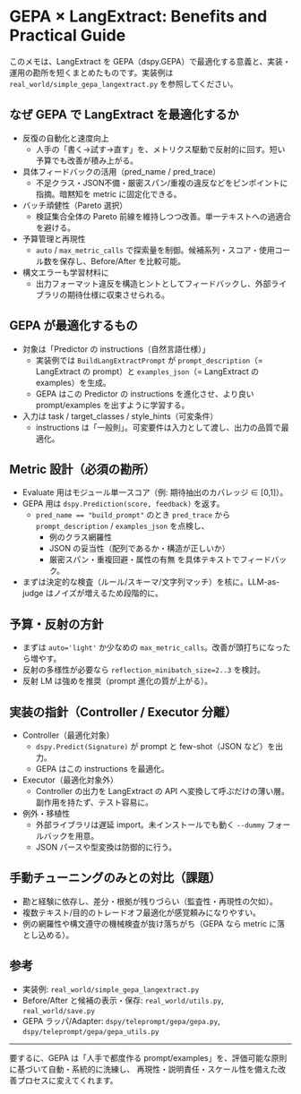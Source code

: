 # GEPA × LangExtract: Benefits and Practical Guide

このメモは、LangExtract を GEPA（dspy.GEPA）で最適化する意義と、実装・運用の勘所を短くまとめたものです。実装例は `real_world/simple_gepa_langextract.py` を参照してください。

## なぜ GEPA で LangExtract を最適化するか

- 反復の自動化と速度向上
  - 人手の「書く→試す→直す」を、メトリクス駆動で反射的に回す。短い予算でも改善が積み上がる。
- 具体フィードバックの活用（pred_name / pred_trace）
  - 不足クラス・JSON不備・厳密スパン/重複の違反などをピンポイントに指摘。暗黙知を metric に固定化できる。
- バッチ頑健性（Pareto 選択）
  - 検証集合全体の Pareto 前線を維持しつつ改善。単一テキストへの過適合を避ける。
- 予算管理と再現性
  - `auto` / `max_metric_calls` で探索量を制御。候補系列・スコア・使用コール数を保存し、Before/After を比較可能。
- 構文エラーも学習材料に
  - 出力フォーマット違反を構造ヒントとしてフィードバックし、外部ライブラリの期待仕様に収束させられる。

## GEPA が最適化するもの

- 対象は「Predictor の instructions（自然言語仕様）」
  - 実装例では `BuildLangExtractPrompt` が `prompt_description`（= LangExtract の prompt）と `examples_json`（= LangExtract の examples）を生成。
  - GEPA はこの Predictor の instructions を進化させ、より良い prompt/examples を出すように学習する。
- 入力は task / target_classes / style_hints（可変条件）
  - instructions は「一般則」。可変要件は入力として渡し、出力の品質で最適化。

## Metric 設計（必須の勘所）

- Evaluate 用はモジュール単一スコア（例: 期待抽出のカバレッジ ∈ [0,1]）。
- GEPA 用は `dspy.Prediction(score, feedback)` を返す。
  - `pred_name == "build_prompt"` のとき `pred_trace` から `prompt_description` / `examples_json` を点検し、
    - 例のクラス網羅性
    - JSON の妥当性（配列であるか・構造が正しいか）
    - 厳密スパン・重複回避・属性の有無
    を具体テキストでフィードバック。
- まずは決定的な検査（ルール/スキーマ/文字列マッチ）を核に。LLM-as-judge はノイズが増えるため段階的に。

## 予算・反射の方針

- まずは `auto='light'` か少なめの `max_metric_calls`。改善が頭打ちになったら増やす。
- 反射の多様性が必要なら `reflection_minibatch_size=2..3` を検討。
- 反射 LM は強めを推奨（prompt 進化の質が上がる）。

## 実装の指針（Controller / Executor 分離）

- Controller（最適化対象）
  - `dspy.Predict(Signature)` が prompt と few-shot（JSON など）を出力。
  - GEPA はこの instructions を最適化。
- Executor（最適化対象外）
  - Controller の出力を LangExtract の API へ変換して呼ぶだけの薄い層。副作用を持たず、テスト容易に。
- 例外・移植性
  - 外部ライブラリは遅延 import。未インストールでも動く `--dummy` フォールバックを用意。
  - JSON パースや型変換は防御的に行う。

## 手動チューニングのみとの対比（課題）

- 勘と経験に依存し、差分・根拠が残りづらい（監査性・再現性の欠如）。
- 複数テキスト/目的のトレードオフ最適化が感覚頼みになりやすい。
- 例の網羅性や構文遵守の機械検査が抜け落ちがち（GEPA なら metric に落とし込める）。

## 参考

- 実装例: `real_world/simple_gepa_langextract.py`
- Before/After と候補の表示・保存: `real_world/utils.py`, `real_world/save.py`
- GEPA ラッパ/Adapter: `dspy/teleprompt/gepa/gepa.py`, `dspy/teleprompt/gepa/gepa_utils.py`

---

要するに、GEPA は「人手で都度作る prompt/examples」を、評価可能な原則に基づいて自動・系統的に洗練し、
再現性・説明責任・スケール性を備えた改善プロセスに変えてくれます。


